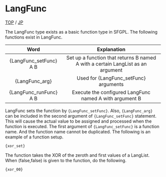 # LangFunc

[TOP](../../readme.md)
/
[JP](../jp/LangFunc.md)

The LangFunc type exists as a basic function type in SFGPL.
The following functions exist in LangFunc.

|Word|Explanation|
|:-:|:-:|
|{LangFunc_setFunc} A B|Set up a function that returns B named A with a certain LangList as an argument|
|{LangFunc_arg}|Used for {LangFunc_setFunc} arguments|
|{LangFunc_runFunc} A B|Execute the configured LangFunc named A with argument B|

LangFunc sets the function by ```{LangFunc_setFunc}```.
Also, ```{LangFunc_arg}``` can be included in the second argument of ```{LangFunc_setFunc}``` statement.
This will cause the actual value to be assigned and processed when the function is executed.
The first argument of ```{LangFunc_setFunc}``` is a function name.
And the function name cannot be duplicated.
The following is an example of a function setup.

```SFGPL
{xor_set}
```

The function takes the XOR of the zeroth and first values of a LangList.
When (false,false) is given to the function, do the following.

```SFGPL
{xor_00}
```
